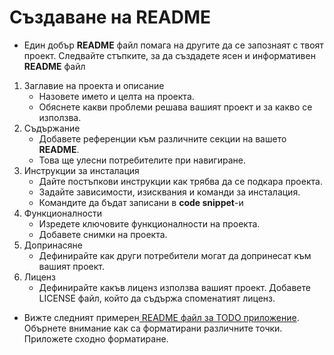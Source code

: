 # Създаване на README

- Един добър **README** файл помага на другите да се запознаят с твоят проект. Следвайте стъпките, за да създадете ясен и информативен **README** файл

1. Заглавие на проекта и описание
    - Назовете името и целта на проекта.
    - Обяснете какви проблеми решава вашият проект и за какво се използва.
2. Съдържание
    - Добавете референции към различните секции на вашето **README**.
    - Това ще улесни потребителите при навигиране.
3. Инструкции за инсталация
    - Дайте постъпкови инструкции как трябва да се подкара проекта.
    - Задайте зависимости, изисквания и команди за инсталация.
    - Командите да бъдат записани в **code snippet**-и
4. Функционалности
    - Изредете ключовите функционалности на проекта.
    - Добавете снимки на проекта.
5. Допринасяне
    - Дефинирайте как други потребители могат да допринесат към вашият проект.
6. Лиценз
     - Дефинирайте какъв лиценз използва вашият проект. Добавете LICENSE файл, който да съдържа споменатият лиценз.

- Вижте следният примерен[ README файл за TODO приложение](https://github.com/yordan-vladov/todo-app/blob/main/README.md). Обърнете внимание как са форматирани различните точки. Приложете сходно форматиране.
